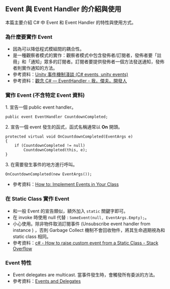 ## Event 與 Event Handler 的介紹與使用

本篇主要介紹 C# 中 Event 和 Event Handler 的特性與使用方式。

### 為什麼要實作 Event

- 因為可以降低程式模組間的耦合性。
- 是一種觀察者模式的實作：觀察者模式中包含發佈者/訂閱者，發佈者要「註冊」和「通知」眾多的訂閱者。訂閱者要提供發佈者一個方法發送通知，發佈者則實作通知的方法。
- 參考資料：[Unity 事件機制淺談 (C# events, unity events)](https://dev.twsiyuan.com/2017/03/c-sharp-event-in-unity.html)
- 參考資料：[觀念 C# — EventHandler - 我，傑夫。開發人](https://jeffprogrammer.wordpress.com/2015/07/29/觀念-c-eventhandler/)

### 實作 Event (不含特定 Event 資料)

1\. 宣告一個 public event handler。

`public event EventHandler CountdownCompleted;  `

2\. 宣告一個 event 發生的函式，函式名稱通常以 **On** 開頭。

```
protected virtual void OnCountdownCompleted(EventArgs e)
{
    if (CountdownCompleted != null)
        CountdownCompleted(this, e);
}
```

3\. 在需要發生事件的地方進行呼叫。

`OnCountdownCompleted(new EventArgs());`

- 參考資料：[How to: Implement Events in Your Class](https://msdn.microsoft.com/en-us/library/5z57dxz2(v=vs.85).aspx)

### 在 Static Class 實作 Event

- 和一般 Event 的宣告類似，額外加入 `static` 關鍵字即可。
- 在 invoke 時使用 null 代替 : `SomeEvent(null, EventArgs.Empty);`。
- 小心使用。除非物件取消訂閱事件 (Unsubscribe event handler from instance ) ，否則 Garbage Collect 機制不會回收物件，將其生命週期視為和 static class 相同。
- 參考資料：[c# - How to raise custom event from a Static Class - Stack Overflow](https://stackoverflow.com/questions/289002/how-to-raise-custom-event-from-a-static-class)

### Event 特性

- Event delegates are multicast. 當事件發生時，會觸發所有委派的方法。
- 參考資料：[Events and Delegates](https://msdn.microsoft.com/en-us/library/17sde2xt(v=vs.85).aspx)
